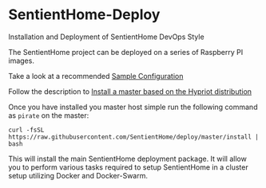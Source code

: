 # SentientHome-Deploy

Installation and Deployment of SentientHome DevOps Style

The SentientHome project can be deployed on a series of Raspberry PI images.

Take a look at a recommended [Sample Configuration](https://github.com/SentientHome/deploy/blob/master/SAMPLECONFIG.md)

Follow the description to [Install a master based on the Hypriot distribution](https://github.com/SentientHome/deploy/blob/master/HYPRIOT.md)

Once you have installed you master host simple run the following command as
`pirate` on the master:

```
curl -fsSL https://raw.githubusercontent.com/SentientHome/deploy/master/install | bash
```

This will install the main SentientHome deployment package. It will allow you to
perform various tasks required to setup SentientHome in a cluster setup
utilizing Docker and Docker-Swarm.
